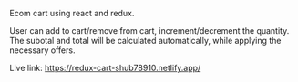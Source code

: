 Ecom cart using react and redux.

User can add to cart/remove from cart, increment/decrement the quantity.
The subotal and total will be calculated automatically, while applying the necessary offers.

Live link: https://redux-cart-shub78910.netlify.app/

